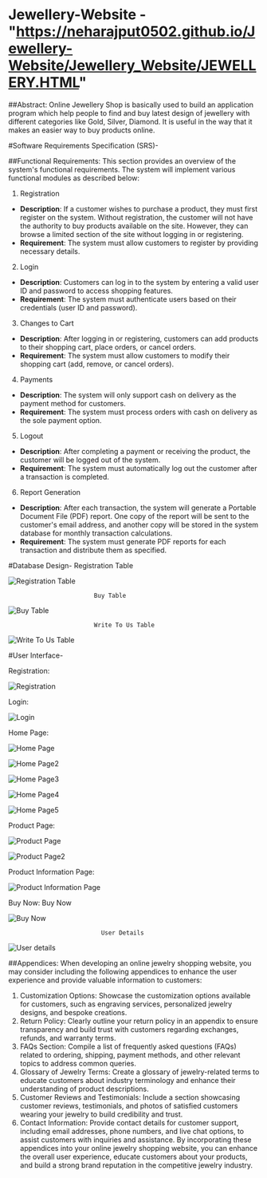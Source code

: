# Jewellery-Website  -"https://neharajput0502.github.io/Jewellery-Website/Jewellery_Website/JEWELLERY.HTML"

##Abstract:
Online Jewellery Shop is basically used to build an application program which help people to find and buy latest design of jewellery with different categories like Gold, Silver, Diamond. It is useful in the way that it makes an easier way to buy products online.

#Software Requirements Specification (SRS)-

##Functional Requirements:
This section provides an overview of the system's functional requirements. The system will implement various functional modules as described below:

1. Registration
- **Description**: If a customer wishes to purchase a product, they must first register on the system. Without registration, the customer will not have the authority to buy products available on the site. However, they can browse a limited section of the site without logging in or registering.
- **Requirement**: The system must allow customers to register by providing necessary details.

2. Login
- **Description**: Customers can log in to the system by entering a valid user ID and password to access shopping features.
- **Requirement**: The system must authenticate users based on their credentials (user ID and password).

3. Changes to Cart
- **Description**: After logging in or registering, customers can add products to their shopping cart, place orders, or cancel orders.
- **Requirement**: The system must allow customers to modify their shopping cart (add, remove, or cancel orders).

4. Payments
- **Description**: The system will only support cash on delivery as the payment method for customers.
- **Requirement**: The system must process orders with cash on delivery as the sole payment option.

5. Logout
- **Description**: After completing a payment or receiving the product, the customer will be logged out of the system.
- **Requirement**: The system must automatically log out the customer after a transaction is completed.

6. Report Generation
- **Description**: After each transaction, the system will generate a Portable Document File (PDF) report. One copy of the report will be sent to the customer's email address, and another copy will be stored in the system database for monthly transaction calculations.
- **Requirement**: The system must generate PDF reports for each transaction and distribute them as specified.

#Database Design-
                            Registration Table
                            
![Registration Table](https://github.com/user-attachments/assets/b5b2335c-7050-419e-a905-3656a32f6fc6)


                            Buy Table    
                            
![Buy Table](https://github.com/user-attachments/assets/a908dded-dab7-4284-a0cc-56059f082ae9)


                            Write To Us Table

![Write To Us Table](https://github.com/user-attachments/assets/b386b62c-7b61-4983-9a78-c5afa98ef37e)


#User Interface-

Registration:

![Registration](https://github.com/user-attachments/assets/66d3f143-ffdc-4adb-b558-6091d3c53c71)


Login:

![Login](https://github.com/user-attachments/assets/500ea477-7f28-4dab-b36b-5343ee906899)


Home Page:

![Home Page](https://github.com/user-attachments/assets/73ced1bf-6054-4533-87f0-e59d77ef35ce)

![Home Page2](https://github.com/user-attachments/assets/71af3ea6-4122-41c2-8c3c-5f2fcb47d2b9)

![Home Page3](https://github.com/user-attachments/assets/db8605e3-6b07-420b-907f-77f34f0cec63)

![Home Page4](https://github.com/user-attachments/assets/5798a3fb-a9a7-4cc1-b085-14ecaca88269)

![Home Page5](https://github.com/user-attachments/assets/fc6747d2-2ab7-4329-b250-50aad82af91b)


Product Page:

![Product Page](https://github.com/user-attachments/assets/d0354876-ddfd-4a8c-9287-b96f6e2d5c48)

![Product Page2](https://github.com/user-attachments/assets/f6239054-0741-4331-a515-aa33b8d3309d)


Product Information Page:

![Product Information Page](https://github.com/user-attachments/assets/9c23a56f-e0a3-43b7-b36a-f5351577a4b0)


Buy Now:
                              Buy Now
                              
![Buy Now](https://github.com/user-attachments/assets/44858b17-1a96-4dfb-9997-e447c3283400)

                              User Details
                              
![User details](https://github.com/user-attachments/assets/e3bab48d-ff30-4269-be18-a737ef3264c4)

##Appendices:
When developing an online jewelry shopping website, you may consider including the following
appendices to enhance the user experience and provide valuable information to customers:

1. Customization Options: Showcase the customization options available for customers, such as
engraving services, personalized jewelry designs, and bespoke creations.
2. Return Policy: Clearly outline your return policy in an appendix to ensure transparency and build trust
with customers regarding exchanges, refunds, and warranty terms.
3. FAQs Section: Compile a list of frequently asked questions (FAQs) related to ordering, shipping,
payment methods, and other relevant topics to address common queries.
4. Glossary of Jewelry Terms: Create a glossary of jewelry-related terms to educate customers about
industry terminology and enhance their understanding of product descriptions.
5. Customer Reviews and Testimonials: Include a section showcasing customer reviews, testimonials,
and photos of satisfied customers wearing your jewelry to build credibility and trust.
6. Contact Information: Provide contact details for customer support, including email addresses, phone
numbers, and live chat options, to assist customers with inquiries and assistance.
By incorporating these appendices into your online jewelry shopping website, you can enhance the overall
user experience, educate customers about your products, and build a strong brand reputation in the
competitive jewelry industry.















